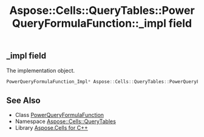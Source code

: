 ﻿---
title: Aspose::Cells::QueryTables::PowerQueryFormulaFunction::_impl field
linktitle: _impl
second_title: Aspose.Cells for C++ API Reference
description: 'Aspose::Cells::QueryTables::PowerQueryFormulaFunction::_impl field. The implementation object in C++.'
type: docs
weight: 800
url: /cpp/aspose.cells.querytables/powerqueryformulafunction/_impl/
---
## _impl field


The implementation object.

```cpp
PowerQueryFormulaFunction_Impl* Aspose::Cells::QueryTables::PowerQueryFormulaFunction::_impl
```

## See Also

* Class [PowerQueryFormulaFunction](../)
* Namespace [Aspose::Cells::QueryTables](../../)
* Library [Aspose.Cells for C++](../../../)
